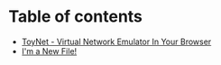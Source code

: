 # Table of contents

* [ToyNet - Virtual Network Emulator In Your Browser](README.md)
* [I'm a New File!](im-a-new-file.md)

